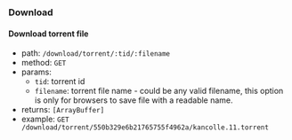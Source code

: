 ### Download

#### Download torrent file
* path: `/download/torrent/:tid/:filename`
* method: `GET`
* params:
  * `tid`: torrent id
  * `filename`: torrent file name - could be any valid filename, this option is only for browsers to save file with a readable name.
* returns: `[ArrayBuffer]`
* example: `GET /download/torrent/550b329e6b21765755f4962a/kancolle.11.torrent`
